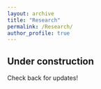 ```yaml
---
layout: archive
title: "Research"
permalink: /Research/
author_profile: true
---
```


Under construction
---
Check back for updates!
